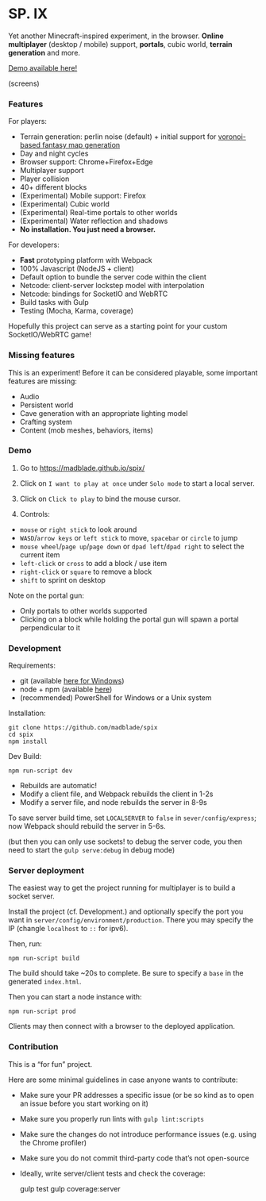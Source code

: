 # SP. IX

Yet another Minecraft-inspired experiment, in the browser.
**Online multiplayer** (desktop / mobile) support, **portals**,
cubic world, **terrain generation** and more.

[Demo available here!](https://madblade.github.io/spix/)

(screens)

### Features

For players:
- Terrain generation: perlin noise (default) + 
initial support for [voronoi-based fantasy map generation](https://github.com/mewo2/terrain)
- Day and night cycles
- Browser support: Chrome+Firefox+Edge
- Multiplayer support
- Player collision
- 40+ different blocks
- (Experimental) Mobile support: Firefox
- (Experimental) Cubic world
- (Experimental) Real-time portals to other worlds
- (Experimental) Water reflection and shadows
- **No installation. You just need a browser.**

For developers:
- **Fast** prototyping platform with Webpack
- 100% Javascript (NodeJS + client)
- Default option to bundle the server code within the client
- Netcode: client-server lockstep model with interpolation
- Netcode: bindings for SocketIO and WebRTC
- Build tasks with Gulp
- Testing (Mocha, Karma, coverage)

Hopefully this project can serve as a starting point for 
your custom SocketIO/WebRTC game!

### Missing features

This is an experiment!
Before it can be considered playable, 
some important features are missing:

- Audio
- Persistent world
- Cave generation with an appropriate lighting model
- Crafting system
- Content (mob meshes, behaviors, items)

### Demo

1. Go to https://madblade.github.io/spix/

2. Click on `I want to play at once` under `Solo mode` to start a local server.

3. Click on `Click to play` to bind the mouse cursor.

4. Controls:

- `mouse` or `right stick` to look around
- `WASD`/`arrow keys` or `left stick` to move, `spacebar` or `circle` to jump
- `mouse wheel`/`page up`/`page down` or `dpad left`/`dpad right` to select the current item
- `left-click` or `cross` to add a block / use item
- `right-click` or `square` to remove a block
- `shift` to sprint on desktop

Note on the portal gun:

- Only portals to other worlds supported
- Clicking on a block while holding the portal gun 
will spawn a portal perpendicular to it

### Development

Requirements:
- git (available [here for Windows](https://git-scm.com/download/win)) 
- node + npm (available [here](https://nodejs.org/en/download/))
- (recommended) PowerShell for Windows or a Unix system

Installation:

    git clone https://github.com/madblade/spix
    cd spix
    npm install

Dev Build:

    npm run-script dev
    
- Rebuilds are automatic!
- Modify a client file, and Webpack rebuilds the client in 1-2s
- Modify a server file, and node rebuilds the server in 8-9s

To save server build time, set `LOCALSERVER` to `false` 
in `sever/config/express`;
now Webpack should rebuild the server in 5-6s.

(but then you can only use sockets! to debug the server code, 
you then need to start the `gulp serve:debug` in debug mode)

### Server deployment

The easiest way to get the project running for multiplayer 
is to build a socket server.

Install the project (cf. Development.) and
optionally specify the port you 
want in `server/config/environment/production`.
There you may specify the IP (changle `localhost` to `::` for ipv6).

Then, run:

    npm run-script build

The build should take ~20s to complete.
Be sure to specify a `base` in the generated `index.html`.

Then you can start a node instance with:

    npm run-script prod

Clients may then connect with a browser to the deployed application.

### Contribution

This is a “for fun” project.

Here are some minimal guidelines in case anyone wants to contribute:

- Make sure your PR addresses a specific issue
(or be so kind as to open an issue before you start working on it)
- Make sure you properly run lints with `gulp lint:scripts`
- Make sure the changes do not introduce performance issues
(e.g. using the Chrome profiler)
- Make sure you do not commit third-party code
that’s not open-source
- Ideally, write server/client tests and check the coverage:


    gulp test
    gulp coverage:server



